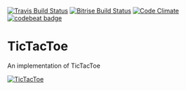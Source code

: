 [![Travis Build Status](https://travis-ci.org/fsaar/TicTacToe.svg?branch=master)](https://travis-ci.org/fsaar/TicTacToe)
[![Bitrise Build Status](https://www.bitrise.io/app/c950f49b3ee5795f/status.svg?token=5MpiXv8NPFeKGcieFpXdHA&branch=master)](https://www.bitrise.io/app/c950f49b3ee5795f)
[![Code Climate](https://codeclimate.com/github/fsaar/TicTacToe/badges/gpa.svg)](https://codeclimate.com/github/fsaar/TicTacToe)
[![codebeat badge](https://codebeat.co/badges/686bbc0f-9f28-434c-bcfd-0c7e39becda0)](https://codebeat.co/projects/github-com-fsaar-tictactoe-master)

# TicTacToe 

An implementation of TicTacToe

[![TicTacToe](https://static1.squarespace.com/static/56e48990f699bb97173ad03c/t/57e6c214e4fcb5e38dfd78c0/1474740773287)](https://www.allaboutswift.com/dev/2016/9/11/an-exercise-in-swift)

